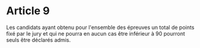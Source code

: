 # Article 9

Les candidats ayant obtenu pour l'ensemble des épreuves un total de points fixé par le jury et qui ne pourra en aucun cas être inférieur à 90 pourront seuls être déclarés admis.
